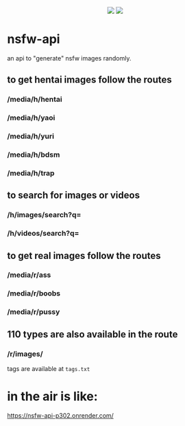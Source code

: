 <p align="center">
 <img src="https://raw.githubusercontent.com/MicaelliMedeiros/micaellimedeiros/master/image/computer-illustration.png"/>

<img src="https://img.shields.io/badge/TypeScript-black?style=for-the-badge&logo=typescript&logoColor=white"/>
</p>

# nsfw-api
an api to "generate" nsfw images randomly. 

## to get hentai images follow the routes 
### /media/h/hentai
### /media/h/yaoi
### /media/h/yuri
### /media/h/bdsm
### /media/h/trap

## to search for images or videos 
### /h/images/search?q=<your research>
### /h/videos/search?q=<your research>


## to get real images follow the routes 
### /media/r/ass
### /media/r/boobs
### /media/r/pussy

## 110 types are also available in the route 
### /r/images/<tag>
tags are available at `tags.txt`
  
# in the air is like: 
https://nsfw-api-p302.onrender.com/
